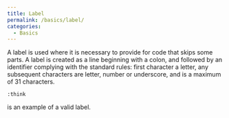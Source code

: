 ```yaml
---
title: Label
permalink: /basics/label/
categories: 
  - Basics
---
```


A label is used where it is necessary to provide for code that skips
some parts. A label is created as a line beginning with a colon, and
followed by an identifier complying with the standard rules: first
character a letter, any subsequent characters are letter, number or
underscore, and is a maximum of 31 characters.

    :think

is an example of a valid label.
